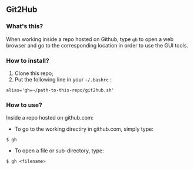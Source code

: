 ## Git2Hub

### What's this?

When working inside a repo hosted on Github, type `gh` to open a web browser and go to the corresponding location in order to use the GUI tools.

### How to install?

1. Clone this repo;
2. Put the following line in your `~/.bashrc` :

```
alias='gh=~/path-to-this-repo/git2hub.sh'
```

### How to use?

Inside a repo hosted on github.com:

- To go to the working directiry in github.com, simply type: 

```
$ gh
```

- To open a file or sub-directory, type:

```
$ gh <filename>
```
